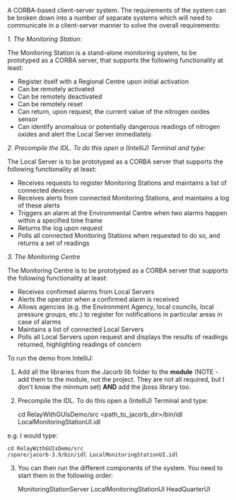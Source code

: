 A CORBA-based client-server system.  The requirements of the system can be broken down into a number of separate systems which will need to communicate in a client-server manner to solve the overall requirements:

_1.  The Monitoring Station:_
    
The Monitoring Station is a stand-alone monitoring system, to be prototyped as a CORBA server, that supports the following functionality at least:
- Register itself with a Regional Centre upon initial activation
- Can be remotely activated
- Can be remotely deactivated
- Can be remotely reset
- Can return, upon request, the current value of the nitrogen oxides sensor
- Can identify anomalous or potentially dangerous readings of nitrogen oxides and alert the Local Server immediately.

_2.  Precompile the IDL.  To do this open a (IntelliJ) Terminal and type:_

The Local Server is to be prototyped as a CORBA server that supports the following functionality at least:
- Receives requests to register Monitoring Stations and maintains a list of connected devices
- Receives alerts from connected Monitoring Stations, and maintains a log of these alerts
- Triggers an alarm at the Environmental Centre when two alarms happen within a specified time frame
- Returns the log upon request
- Polls all connected Monitoring Stations when requested to do so, and returns a set of readings

_3.  The  Monitoring Centre_
    
The Monitoring Centre is to be prototyped as a CORBA server that supports the following functionality at least:
- Receives confirmed alarms from Local Servers
- Alerts the operator when a confirmed alarm is received
- Allows agencies (e.g. the Environment Agency, local councils, local pressure groups, etc.) to register for notifications in particular areas in case of alarms
- Maintains a list of connected Local Servers
- Polls all Local Servers upon request and displays the results of readings returned, highlighting readings of concern

To run the demo from IntelliJ:

1.  Add all the libraries from the Jacorb lib folder to the **module** (NOTE - add them to the module, not the project.  They are not all required, but I don't know the minmum set) **AND** add the jboss library too.

2.  Precompile the IDL.  To do this open a (IntelliJ) Terminal and type:


    cd RelayWithGUIsDemo/src
    <path_to_jacorb_dir>/bin/idl LocalMonitoringStationUI.idl

e.g. I would type:

    cd RelayWithGUIsDemo/src
    /spare/jacorb-3.9/bin/idl LocalMonitoringStationUI.idl

3.  You can then run the different components of the system.  You need to start them in the following order:


    MonitoringStationServer
    LocalMonitoringStationUI
    HeadQuarterUI


